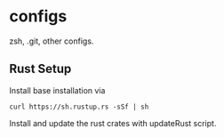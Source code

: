 # configs
zsh, .git, other configs.

## Rust Setup
Install base installation via
```
curl https://sh.rustup.rs -sSf | sh
```
Install and update the rust crates with updateRust script.


